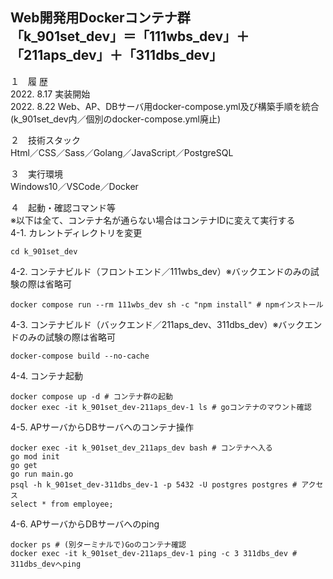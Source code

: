 Web開発用Dockerコンテナ群  
「k_901set_dev」＝「111wbs_dev」＋「211aps_dev」＋「311dbs_dev」  
---

１　履 歴  
2022. 8.17 実装開始  
2022. 8.22 Web、AP、DBサーバ用docker-compose.yml及び構築手順を統合(k_901set_dev内／個別のdocker-compose.yml廃止)  

２　技術スタック  
Html／CSS／Sass／Golang／JavaScript／PostgreSQL  

３　実行環境  
Windows10／VSCode／Docker  

４　起動・確認コマンド等  
※以下は全て、コンテナ名が通らない場合はコンテナIDに変えて実行する  
 4-1. カレントディレクトリを変更  
```
cd k_901set_dev
```
 4-2. コンテナビルド（フロントエンド／111wbs_dev）※バックエンドのみの試験の際は省略可  
```
docker compose run --rm 111wbs_dev sh -c "npm install" # npmインストール
```
 4-3. コンテナビルド（バックエンド／211aps_dev、311dbs_dev）※バックエンドのみの試験の際は省略可  
```
docker-compose build --no-cache
```
 4-4. コンテナ起動
```
docker compose up -d # コンテナ群の起動
docker exec -it k_901set_dev-211aps_dev-1 ls # goコンテナのマウント確認
```
 4-5. APサーバからDBサーバへのコンテナ操作  
```
docker exec -it k_901set_dev_211aps_dev bash # コンテナへ入る
go mod init
go get
go run main.go
psql -h k_901set_dev-311dbs_dev-1 -p 5432 -U postgres postgres # アクセス
select * from employee;
```
4-6. APサーバからDBサーバへのping  
```
docker ps # (別ターミナルで)Goのコンテナ確認
docker exec -it k_901set_dev-211aps_dev-1 ping -c 3 311dbs_dev # 311dbs_devへping
```
<!--
３　今後の課題（覚え書き）  
①引き続きローカルのOSにはDocker Desktop for Windows以外のミドルウェアをインストールせず開発環境はDocker上に構築すること  
②「create-react-app」を使用せずに開発用コンテナを作成すること  
③「docker-compose.yml」ファイルをルートディレクトリ「myportfolio_k」直下で一つにまとめること  
-->
